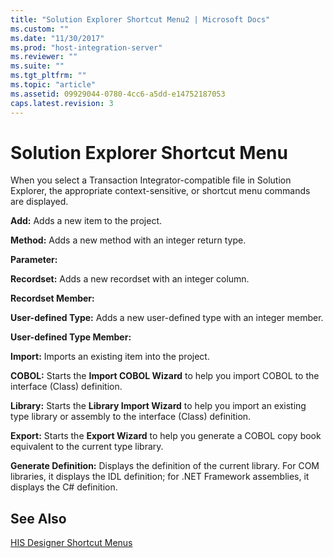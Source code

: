 ```yaml
---
title: "Solution Explorer Shortcut Menu2 | Microsoft Docs"
ms.custom: ""
ms.date: "11/30/2017"
ms.prod: "host-integration-server"
ms.reviewer: ""
ms.suite: ""
ms.tgt_pltfrm: ""
ms.topic: "article"
ms.assetid: 09929044-0780-4cc6-a5dd-e14752187053
caps.latest.revision: 3
---
```

# Solution Explorer Shortcut Menu
When you select a Transaction Integrator-compatible file in Solution Explorer, the appropriate context-sensitive, or shortcut menu commands are displayed.  
  
 **Add:** Adds a new item to the project.  
  
 **Method:** Adds a new method with an integer return type.  
  
 **Parameter:**  
  
 **Recordset:** Adds a new recordset with an integer column.  
  
 **Recordset Member:**  
  
 **User-defined Type:** Adds a new user-defined type with an integer member.  
  
 **User-defined Type Member:**  
  
 **Import:** Imports an existing item into the project.  
  
 **COBOL:** Starts the **Import COBOL Wizard** to help you import COBOL to the interface (Class) definition.  
  
 **Library:** Starts the **Library Import Wizard** to help you import an existing type library or assembly to the interface (Class) definition.  
  
 **Export:** Starts the **Export Wizard** to help you generate a COBOL copy book equivalent to the current type library.  
  
 **Generate Definition:** Displays the definition of the current library. For COM libraries, it displays the IDL definition; for .NET Framework assemblies, it displays the C# definition.  
  
## See Also  
 [HIS Designer Shortcut Menus](../HIS2010/his-designer-shortcut-menus2.md)